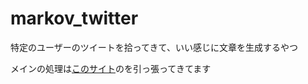 # markov_twitter
特定のユーザーのツイートを拾ってきて、いい感じに文章を生成するやつ

メインの処理は[このサイト](https://qiita.com/k-jimon/items/f02fae75e853a9c02127)のを引っ張ってきてます  
